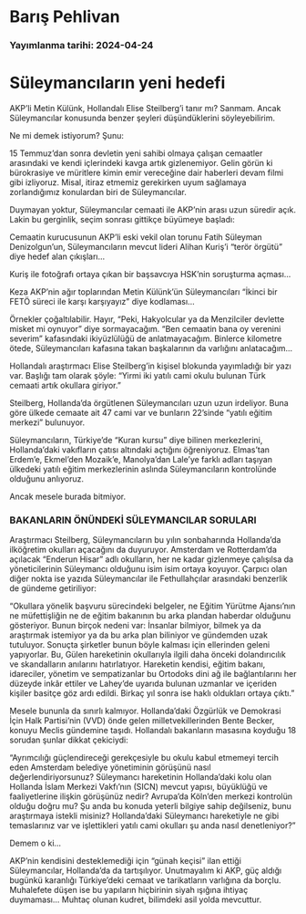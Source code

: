 # Barış Pehlivan

### Yayımlanma tarihi: 2024-04-24

# Süleymancıların yeni hedefi

AKP’li Metin Külünk, Hollandalı Elise Steilberg’i tanır mı? Sanmam. Ancak Süleymancılar konusunda benzer şeyleri düşündüklerini söyleyebilirim.

Ne mi demek istiyorum? Şunu:

15 Temmuz’dan sonra devletin yeni sahibi olmaya çalışan cemaatler arasındaki ve kendi içlerindeki kavga artık gizlenemiyor. Gelin görün ki bürokrasiye ve müritlere kimin emir vereceğine dair haberleri devam filmi gibi izliyoruz. Misal, itiraz etmemiz gerekirken uyum sağlamaya zorlandığımız konulardan biri de Süleymancılar.

Duymayan yoktur, Süleymancılar cemaati ile AKP’nin arası uzun süredir açık. Lakin bu gerginlik, seçim sonrası gittikçe büyümeye başladı:

Cemaatin kurucusunun AKP’li eski vekil olan torunu Fatih Süleyman Denizolgun’un, Süleymancıların mevcut lideri Alihan Kuriş’i “terör örgütü” diye hedef alan çıkışları...

Kuriş ile fotoğrafı ortaya çıkan bir başsavcıya HSK’nin soruşturma açması...

Keza AKP’nin ağır toplarından Metin Külünk’ün Süleymancıları “İkinci bir FETÖ süreci ile karşı karşıyayız” diye kodlaması...

Örnekler çoğaltılabilir. Hayır, “Peki, Hakyolcular ya da Menzilciler devlette misket mi oynuyor” diye sormayacağım. “Ben cemaatin bana oy verenini severim” kafasındaki ikiyüzlülüğü de anlatmayacağım. Binlerce kilometre ötede, Süleymancıları kafasına takan başkalarının da varlığını anlatacağım...

Hollandalı araştırmacı Elise Steilberg’in kişisel blokunda yayımladığı bir yazı var. Başlığı tam olarak şöyle: “Yirmi iki yatılı cami okulu bulunan Türk cemaati artık okullara giriyor.”

Steilberg, Hollanda’da örgütlenen Süleymancıları uzun uzun irdeliyor. Buna göre ülkede cemaate ait 47 cami var ve bunların 22’sinde “yatılı eğitim merkezi” bulunuyor.

Süleymancıların, Türkiye’de “Kuran kursu” diye bilinen merkezlerini, Hollanda’daki vakıfların çatısı altındaki açtığını öğreniyoruz. Elmas’tan Erdem’e, Ekmel’den Mozaik’e, Manolya’dan Lale’ye farklı adları taşıyan ülkedeki yatılı eğitim merkezlerinin aslında Süleymancıların kontrolünde olduğunu anlıyoruz.

Ancak mesele burada bitmiyor.


### BAKANLARIN ÖNÜNDEKİ SÜLEYMANCILAR SORULARI

Araştırmacı Steilberg, Süleymancıların bu yılın sonbaharında Hollanda’da ilköğretim okulları açacağını da duyuruyor. Amsterdam ve Rotterdam’da açılacak “Enderun Hisar” adlı okulların, her ne kadar gizlenmeye çalışılsa da yöneticilerinin Süleymancı olduğunu isim isim ortaya koyuyor. Çarpıcı olan diğer nokta ise yazıda Süleymancılar ile Fethullahçılar arasındaki benzerlik de gündeme getiriliyor:

“Okullara yönelik başvuru sürecindeki belgeler, ne Eğitim Yürütme Ajansı’nın ne müfettişliğin ne de eğitim bakanının bu arka plandan haberdar olduğunu gösteriyor. Bunun birçok nedeni var: İnsanlar bilmiyor, bilmek ya da araştırmak istemiyor ya da bu arka plan biliniyor ve gündemden uzak tutuluyor. Sonuçta şirketler bunun böyle kalması için ellerinden geleni yapıyorlar. Bu, Gülen hareketinin okullarıyla ilgili daha önceki dolandırıcılık ve skandalların anılarını hatırlatıyor. Hareketin kendisi, eğitim bakanı, idareciler, yönetim ve sempatizanlar bu Ortodoks dini ağ ile bağlantılarını her düzeyde inkâr ettiler ve Lahey’de uyarıda bulunan uzmanlar ve içeriden kişiler basitçe göz ardı edildi. Birkaç yıl sonra ise haklı oldukları ortaya çıktı.”

Mesele bununla da sınırlı kalmıyor. Hollanda’daki Özgürlük ve Demokrasi İçin Halk Partisi’nin (VVD) önde gelen milletvekillerinden Bente Becker, konuyu Meclis gündemine taşıdı. Hollandalı bakanların masasına koyduğu 18 sorudan şunlar dikkat çekiciydi:

“Ayrımcılığı güçlendireceği gerekçesiyle bu okulu kabul etmemeyi tercih eden Amsterdam belediye yönetiminin görüşünü nasıl değerlendiriyorsunuz? Süleymancı hareketinin Hollanda’daki kolu olan Hollanda İslam Merkezi Vakfı’nın (SICN) mevcut yapısı, büyüklüğü ve faaliyetlerine ilişkin görüşünüz nedir? Avrupa’da Köln’den merkezi kontrolün olduğu doğru mu? Şu anda bu konuda yeterli bilgiye sahip değilseniz, bunu araştırmaya istekli misiniz? Hollanda’daki Süleymancı hareketiyle ne gibi temaslarınız var ve işlettikleri yatılı cami okulları şu anda nasıl denetleniyor?”

Demem o ki...

AKP’nin kendisini desteklemediği için “günah keçisi” ilan ettiği Süleymancılar, Hollanda’da da tartışılıyor. Unutmayalım ki AKP, güç aldığı bugünkü karanlığı Türkiye’deki cemaat ve tarikatların varlığına da borçlu. Muhalefete düşen ise bu yapıların hiçbirinin siyah ışığına ihtiyaç duymaması... Muhtaç olunan kudret, bilimdeki asil yolda mevcuttur.

